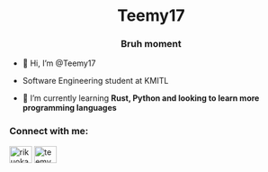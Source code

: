 

<!---
Teemy17/Teemy17 is a ✨ special ✨ repository because its `README.md` (this file) appears on your GitHub profile.
You can click the Preview link to take a look at your changes.
--->
<h1 align="center">Teemy17</h1>
<h3 align="center">Bruh moment</h3>

  
- 👋 Hi, I’m @Teemy17

- Software Engineering student at KMITL

- 🌱 I’m currently learning **Rust, Python and looking to learn more programming languages**


<h3 align="left">Connect with me:</h3>
<p align="left">
<a href="https://twitter.com/rikuokami" target="blank"><img align="center" src="https://raw.githubusercontent.com/rahuldkjain/github-profile-readme-generator/master/src/images/icons/Social/twitter.svg" alt="rikuokami" height="30" width="40" /></a>
<a href="https://www.facebook.com/pannawat.yorkhant.7" target="blank"><img align="center" src="https://raw.githubusercontent.com/rahuldkjain/github-profile-readme-generator/master/src/images/icons/Social/facebook.svg" alt="teemy subarashi" height="30" width="40" /></a>
</p>


